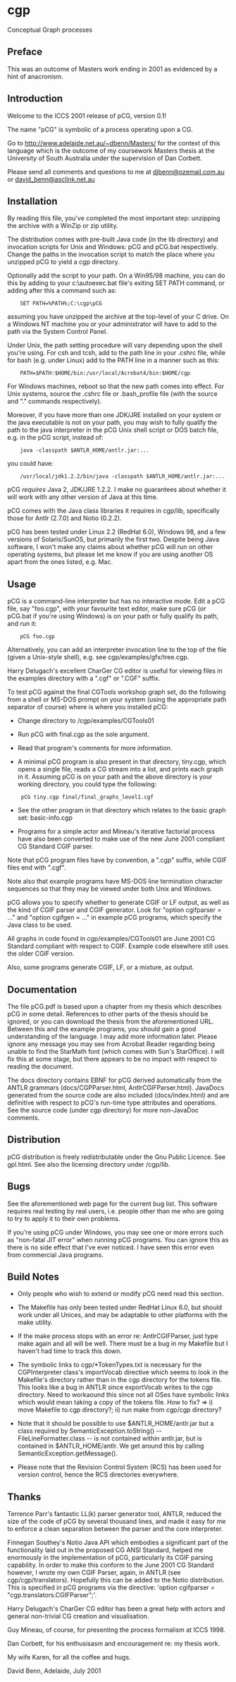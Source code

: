 # cgp
Conceptual Graph processes

Preface
-------
This was an outcome of Masters work ending in 2001 as evidenced by a hint of anacronism.

Introduction
------------
Welcome to the ICCS 2001 release of pCG, version 0.1!

The name "pCG" is symbolic of a process operating upon a CG.

Go to http://www.adelaide.net.au/~dbenn/Masters/ for the context of this
language which is the outcome of my coursework Masters thesis at the
University of South Australia under the supervision of Dan Corbett.

Please send all comments and questions to me at djbenn@ozemail.com.au or
david_benn@asclink.net.au

Installation
------------
By reading this file, you've completed the most important step: unzipping the
archive with a WinZip or zip utility.

The distribution comes with pre-built Java code (in the lib directory) and
invocation scripts for Unix and Windows: pCG and pCG.bat respectively. Change
the paths in the invocation script to match the place where you unzipped pCG
to yield a cgp directory.

Optionally add the script to your path. On a Win95/98 machine, you can do
this by adding to your c:\autoexec.bat file's exiting SET PATH command, or
adding after this a command such as:

        SET PATH=%PATH%;C:\cgp\pCG

assuming you have unzipped the archive at the top-level of your C drive. On
a Windows NT machine you or your administrator will have to add to the path
via the System Control Panel.

Under Unix, the path setting procedure will vary depending upon the shell
you're using. For csh and tcsh, add to the path line in your .cshrc file,
while for bash (e.g. under Linux) add to the PATH line in a manner such as
this:

        PATH=$PATH:$HOME/bin:/usr/local/Acrobat4/bin:$HOME/cgp

For Windows machines, reboot so that the new path comes into effect. For
Unix systems, source the .cshrc file or .bash_profile file (with the source
and "." commands respectively).

Moreover, if you have more than one JDK/JRE installed on your system or the
java executable is not on your path, you may wish to fully qualify the path
to the java interpreter in the pCG Unix shell script or DOS batch file, e.g.
in the pCG script, instead of:

        java -classpath $ANTLR_HOME/antlr.jar:...

you could have:

        /usr/local/jdk1.2.2/bin/java -classpath $ANTLR_HOME/antlr.jar:...

pCG *requires* Java 2, JDK/JRE 1.2.2. I make no guarantees about whether
it will work with any other version of Java at this time.

pCG comes with the Java class libraries it requires in cgp/lib, specifically
those for Antlr (2.7.0) and Notio (0.2.2).

pCG has been tested under Linux 2.2 (RedHat 6.0), Windows 98, and a few
versions of Solaris/SunOS, but primarily the first two. Despite being
Java software, I won't make any claims about whether pCG will run on
other operating systems, but please let me know if you are using another
OS apart from the ones listed, e.g. Mac.

Usage
-----
pCG is a command-line interpreter but has no interactive mode. Edit a pCG
file, say "foo.cgp", with your favourite text editor, make sure pCG (or
pCG.bat if you're using Windows) is on your path or fully qualify its path,
and run it:

        pCG foo.cgp

Alternatively, you can add an interpreter invocation line to the top of
the file (given a Unix-style shell), e.g. see cgp/examples/gfx/tree.cgp.

Harry Delugach's excellent CharGer CG editor is useful for viewing files in
the examples directory with a ".cgf" or ".CGF" suffix.

To test pCG against the final CGTools workshop graph set, do the following
from a shell or MS-DOS prompt on your system (using the appropriate path
separator of course) where <root> is where you installed pCG:

 * Change directory to <root>/cgp/examples/CGTools01

 * Run pCG with final.cgp as the sole argument.

 * Read that program's comments for more information.

 * A minimal pCG program is also present in that directory, tiny.cgp,
   which opens a single file, reads a CG stream into a list, and prints
   each graph in it. Assuming pCG is on your path and the above directory
   is your working directory, you could type the following:

        pCG tiny.cgp final/final_graphs_level1.cgf

 * See the other program in that directory which relates to the basic
   graph set: basic-info.cgp

 * Programs for a simple actor and Mineau's iterative factorial process
   have also been converted to make use of the new June 2001 compliant
   CG Standard CGIF parser.

Note that pCG program files have by convention, a ".cgp" suffix, while CGIF
files end with ".cgf".

Note also that example programs have MS-DOS line termination character
sequences so that they may be viewed under both Unix and Windows.

pCG allows you to specify whether to generate CGIF or LF output, as well as
the kind of CGIF parser and CGIF generator. Look for "option cgifparser = ..."
and "option cgifgen = ..." in example pCG programs, which specify the Java
class to be used.

All graphs in code found in cgp/examples/CGTools01 are June 2001 CG Standard
compliant with respect to CGIF. Example code elsewhere still uses the older
CGIF version.

Also, some programs generate CGIF, LF, or a mixture, as output.

Documentation
-------------
The file pCG.pdf is based upon a chapter from my thesis which describes
pCG in some detail. References to other parts of the thesis should be
ignored, or you can download the thesis from the aforementioned URL.
Between this and the example programs, you should gain a good understanding
of the language. I may add more information later. Please ignore any message
you may see from Acrobat Reader regarding being unable to find the StarMath
font (which comes with Sun's StarOffice). I will fix this at some stage, but
there appears to be no impact with respect to reading the document.

The docs directory contains EBNF for pCG derived automatically from the ANTLR
grammars (docs/CGPParser.html, AntlrCGIFParser.html). JavaDocs generated from
the source code are also included (docs/index.html) and are definitive with
respect to pCG's run-time type attributes and operations. See the source code
(under cgp directory) for more non-JavaDoc comments.

Distribution
------------
pCG distribution is freely redistributable under the Gnu Public Licence.
See gpl.html. See also the licensing directory under <root>/cgp/lib.

Bugs
----
See the aforementioned web page for the current bug list. This software
requires real testing by real users, i.e. people other than me who are
going to try to apply it to their own problems.

If you're using pCG under Windows, you may see one or more errors such as
"non-fatal JIT error" when running pCG programs. You can ignore this as
there is no side effect that I've ever noticed. I have seen this error
even from commercial Java programs.

Build Notes
-----------
* Only people who wish to extend or modify pCG need read this section.

* The Makefile has only been tested under RedHat Linux 6.0, but should
  work under all Unices, and may be adaptable to other platforms with
  the make utility.

* If the make process stops with an error re: AntlrCGIFParser, just type
  make again and all will be well. There must be a bug in my Makefile
  but I haven't had time to track this down.

* The symbolic links to cgp/*TokenTypes.txt is necessary for the
  CGPInterpreter class's importVocab directive which seems to look in
  the Makefile's directory rather than in the cgp directory for
  the tokens file. This looks like a bug in ANTLR since exportVocab
  writes to the cgp directory. Need to workaound this since not all
  OSes have symbolic links which would mean taking a copy of the
  tokens file. How to fix? => i) move Makefile to cgp directory?;
  ii) run make from cgp/cgp directory?

*  Note that it should be possible to use $ANTLR_HOME/antlr.jar but a class
   required by SemanticException.toString() -- FileLineFormatter.class -- is
   not contained within antlr.jar, but is contained in $ANTLR_HOME/antlr.
   We get around this by calling SemanticException.getMessage().

* Please note that the Revision Control System (RCS) has been used for
  version control, hence the RCS directories everywhere.

Thanks
------
Terrence Parr's fantastic LL(k) parser generator tool, ANTLR, reduced the
size of the code of pCG by several thousand lines, and made it easy for me
to enforce a clean separation between the parser and the core interpreter.

Finnegan Southey's Notio Java API which embodies a significant part of the
functionality laid out in the proposed CG ANSI Standard, helped me enormously
in the implementation of pCG, particularly its CGIF parsing capability. In
order to make this conform to the June 2001 CG Standard however, I wrote my
own CGIF Parser, again, in ANTLR (see cgp/cgp/translators). Hopefully this
can be added to the Notio distribution. This is specified in pCG programs via
the directive: 'option cgifparser = "cgp.translators.CGIFParser";'.

Harry Delugach's CharGer CG editor has been a great help with actors and
general non-trivial CG creation and visualisation.

Guy Mineau, of course, for presenting the process formalism at ICCS 1998.

Dan Corbett, for his enthusisasm and encouragement re: my thesis work.

My wife Karen, for all the coffee and hugs.

David Benn, Adelaide, July 2001
